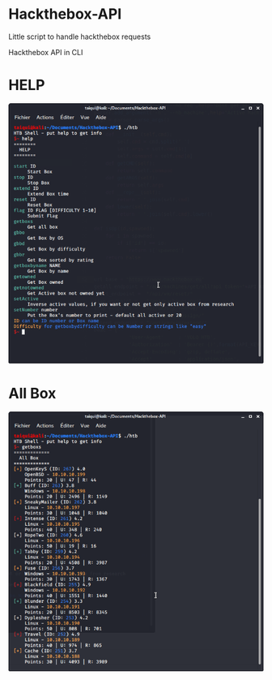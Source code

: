 # Hackthebox-API
Little script to handle hackthebox requests


Hackthebox API in CLI

# HELP

![help](img/help.png)

# All Box

![getallbox](img/getallboxs.png)
